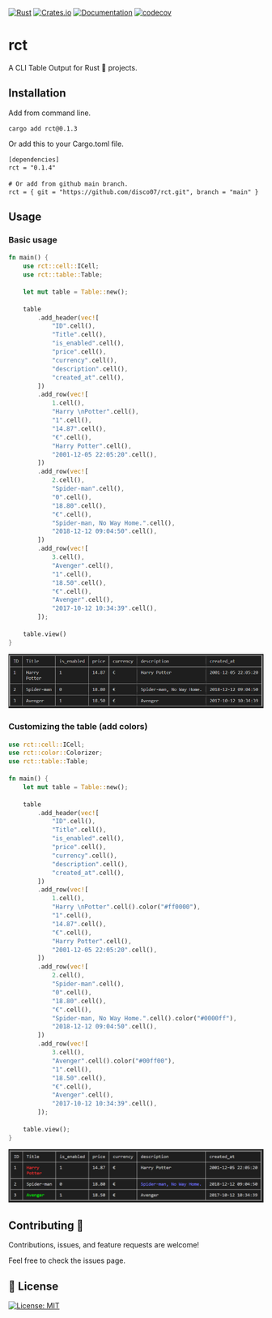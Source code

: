 [![Rust](https://github.com/disco07/rct/actions/workflows/rust.yml/badge.svg?branch=main)](https://github.com/disco07/rct/actions/workflows/rust.yml)
[![Crates.io](https://img.shields.io/crates/v/rct.svg)](https://crates.io/crates/rct)
[![Documentation](https://docs.rs/rct/badge.svg)](https://docs.rs/rct/)
[![codecov](https://codecov.io/gh/disco07/rct/branch/main/graph/badge.svg)](https://codecov.io/gh/disco07/rct)
# rct
A CLI Table Output for Rust 🦀 projects.

## Installation
Add from command line.
```
cargo add rct@0.1.3
```
Or add this to your Cargo.toml file.
```
[dependencies]
rct = "0.1.4"

# Or add from github main branch.
rct = { git = "https://github.com/disco07/rct.git", branch = "main" }

```

## Usage
### Basic usage
```rust
fn main() {
    use rct::cell::ICell;
    use rct::table::Table;

    let mut table = Table::new();

    table
        .add_header(vec![
            "ID".cell(),
            "Title".cell(),
            "is_enabled".cell(),
            "price".cell(),
            "currency".cell(),
            "description".cell(),
            "created_at".cell(),
        ])
        .add_row(vec![
            1.cell(),
            "Harry \nPotter".cell(),
            "1".cell(),
            "14.87".cell(),
            "€".cell(),
            "Harry Potter".cell(),
            "2001-12-05 22:05:20".cell(),
        ])
        .add_row(vec![
            2.cell(),
            "Spider-man".cell(),
            "0".cell(),
            "18.80".cell(),
            "€".cell(),
            "Spider-man, No Way Home.".cell(),
            "2018-12-12 09:04:50".cell(),
        ])
        .add_row(vec![
            3.cell(),
            "Avenger".cell(),
            "1".cell(),
            "18.50".cell(),
            "€".cell(),
            "Avenger".cell(),
            "2017-10-12 10:34:39".cell(),
        ]);

    table.view()
}
```
![Basic table](images/basic.PNG)

### Customizing the table (add colors)
```rust
use rct::cell::ICell;
use rct::color::Colorizer;
use rct::table::Table;

fn main() {
    let mut table = Table::new();

    table
        .add_header(vec![
            "ID".cell(),
            "Title".cell(),
            "is_enabled".cell(),
            "price".cell(),
            "currency".cell(),
            "description".cell(),
            "created_at".cell(),
        ])
        .add_row(vec![
            1.cell(),
            "Harry \nPotter".cell().color("#ff0000"),
            "1".cell(),
            "14.87".cell(),
            "€".cell(),
            "Harry Potter".cell(),
            "2001-12-05 22:05:20".cell(),
        ])
        .add_row(vec![
            2.cell(),
            "Spider-man".cell(),
            "0".cell(),
            "18.80".cell(),
            "€".cell(),
            "Spider-man, No Way Home.".cell().color("#0000ff"),
            "2018-12-12 09:04:50".cell(),
        ])
        .add_row(vec![
            3.cell(),
            "Avenger".cell().color("#00ff00"),
            "1".cell(),
            "18.50".cell(),
            "€".cell(),
            "Avenger".cell(),
            "2017-10-12 10:34:39".cell(),
        ]);

    table.view();
}
```
![Color table](images/color_table.PNG)

## Contributing 🤝
Contributions, issues, and feature requests are welcome!

Feel free to check the issues page.

## 📝 License
[![License: MIT](https://img.shields.io/badge/License-MIT-yellow.svg)](https://opensource.org/licenses/MIT)
